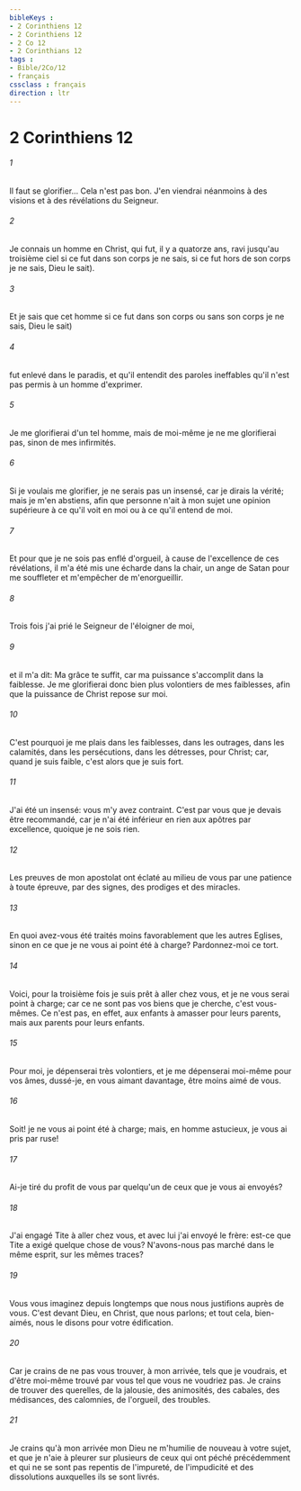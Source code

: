 ```yaml
---
bibleKeys : 
- 2 Corinthiens 12
- 2 Corinthiens 12
- 2 Co 12
- 2 Corinthians 12
tags : 
- Bible/2Co/12
- français
cssclass : français
direction : ltr
---
```


# 2 Corinthiens 12

###### 1
Il faut se glorifier... Cela n'est pas bon. J'en viendrai néanmoins à des visions et à des révélations du Seigneur.
###### 2
Je connais un homme en Christ, qui fut, il y a quatorze ans, ravi jusqu'au troisième ciel si ce fut dans son corps je ne sais, si ce fut hors de son corps je ne sais, Dieu le sait).
###### 3
Et je sais que cet homme si ce fut dans son corps ou sans son corps je ne sais, Dieu le sait)
###### 4
fut enlevé dans le paradis, et qu'il entendit des paroles ineffables qu'il n'est pas permis à un homme d'exprimer.
###### 5
Je me glorifierai d'un tel homme, mais de moi-même je ne me glorifierai pas, sinon de mes infirmités.
###### 6
Si je voulais me glorifier, je ne serais pas un insensé, car je dirais la vérité; mais je m'en abstiens, afin que personne n'ait à mon sujet une opinion supérieure à ce qu'il voit en moi ou à ce qu'il entend de moi.
###### 7
Et pour que je ne sois pas enflé d'orgueil, à cause de l'excellence de ces révélations, il m'a été mis une écharde dans la chair, un ange de Satan pour me souffleter et m'empêcher de m'enorgueillir.
###### 8
Trois fois j'ai prié le Seigneur de l'éloigner de moi,
###### 9
et il m'a dit: Ma grâce te suffit, car ma puissance s'accomplit dans la faiblesse. Je me glorifierai donc bien plus volontiers de mes faiblesses, afin que la puissance de Christ repose sur moi.
###### 10
C'est pourquoi je me plais dans les faiblesses, dans les outrages, dans les calamités, dans les persécutions, dans les détresses, pour Christ; car, quand je suis faible, c'est alors que je suis fort.
###### 11
J'ai été un insensé: vous m'y avez contraint. C'est par vous que je devais être recommandé, car je n'ai été inférieur en rien aux apôtres par excellence, quoique je ne sois rien.
###### 12
Les preuves de mon apostolat ont éclaté au milieu de vous par une patience à toute épreuve, par des signes, des prodiges et des miracles.
###### 13
En quoi avez-vous été traités moins favorablement que les autres Eglises, sinon en ce que je ne vous ai point été à charge? Pardonnez-moi ce tort.
###### 14
Voici, pour la troisième fois je suis prêt à aller chez vous, et je ne vous serai point à charge; car ce ne sont pas vos biens que je cherche, c'est vous-mêmes. Ce n'est pas, en effet, aux enfants à amasser pour leurs parents, mais aux parents pour leurs enfants.
###### 15
Pour moi, je dépenserai très volontiers, et je me dépenserai moi-même pour vos âmes, dussé-je, en vous aimant davantage, être moins aimé de vous.
###### 16
Soit! je ne vous ai point été à charge; mais, en homme astucieux, je vous ai pris par ruse!
###### 17
Ai-je tiré du profit de vous par quelqu'un de ceux que je vous ai envoyés?
###### 18
J'ai engagé Tite à aller chez vous, et avec lui j'ai envoyé le frère: est-ce que Tite a exigé quelque chose de vous? N'avons-nous pas marché dans le même esprit, sur les mêmes traces?
###### 19
Vous vous imaginez depuis longtemps que nous nous justifions auprès de vous. C'est devant Dieu, en Christ, que nous parlons; et tout cela, bien-aimés, nous le disons pour votre édification.
###### 20
Car je crains de ne pas vous trouver, à mon arrivée, tels que je voudrais, et d'être moi-même trouvé par vous tel que vous ne voudriez pas. Je crains de trouver des querelles, de la jalousie, des animosités, des cabales, des médisances, des calomnies, de l'orgueil, des troubles.
###### 21
Je crains qu'à mon arrivée mon Dieu ne m'humilie de nouveau à votre sujet, et que je n'aie à pleurer sur plusieurs de ceux qui ont péché précédemment et qui ne se sont pas repentis de l'impureté, de l'impudicité et des dissolutions auxquelles ils se sont livrés.
